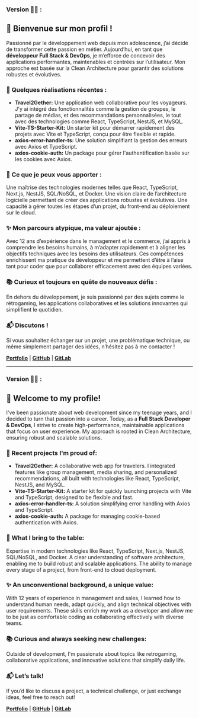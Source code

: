 ### Version 🥐🥖 :


## 👋 **Bienvenue sur mon profil !**

Passionné par le développement web depuis mon adolescence, j’ai décidé de transformer cette passion en métier. Aujourd’hui, en tant que **développeur Full Stack & DevOps**, je m’efforce de concevoir des applications performantes, maintenables et centrées sur l’utilisateur. Mon approche est basée sur la Clean Architecture pour garantir des solutions robustes et évolutives.

### 🚀 **Quelques réalisations récentes :**
- **Travel2Gether:** Une application web collaborative pour les voyageurs. J'y ai intégré des fonctionnalités comme la gestion de groupes, le partage de médias, et des recommandations personnalisées, le tout avec des technologies comme React, TypeScript, NestJS, et MySQL.
- **Vite-TS-Starter-Kit:** Un starter kit pour démarrer rapidement des projets avec Vite et TypeScript, conçu pour être flexible et rapide.
- **axios-error-handler-ts:** Une solution simplifiant la gestion des erreurs avec Axios et TypeScript.
- **axios-cookie-auth:** Un package pour gérer l'authentification basée sur les cookies avec Axios.
  
### 💼 **Ce que je peux vous apporter :**
Une maîtrise des technologies modernes telles que React, TypeScript, Next.js, NestJS, SQL/NoSQL, et Docker.
Une vision claire de l’architecture logicielle permettant de créer des applications robustes et évolutives.
Une capacité à gérer toutes les étapes d’un projet, du front-end au déploiement sur le cloud.

### ✨ **Mon parcours atypique, ma valeur ajoutée :**
Avec 12 ans d’expérience dans le management et le commerce, j’ai appris à comprendre les besoins humains, à m’adapter rapidement et à aligner les objectifs techniques avec les besoins des utilisateurs. Ces compétences enrichissent ma pratique de développeur et me permettent d’être à l’aise tant pour coder que pour collaborer efficacement avec des équipes variées.

### 📚 **Curieux et toujours en quête de nouveaux défis :**
En dehors du développement, je suis passionné par des sujets comme le rétrogaming, les applications collaboratives et les solutions innovantes qui simplifient le quotidien.

### 📬 **Discutons !**
Si vous souhaitez échanger sur un projet, une problématique technique, ou même simplement partager des idées, n’hésitez pas à me contacter !

**[Portfolio](https://jsproject.fr/)** | **[GitHub](https://github.com/Jszigeti)** | **[GitLab](https://git.alt-tools.tech/jonas-szigeti)**


___________________________________________________________________________


### Version 🍔🍟 :


## 👋 **Welcome to my profile!**

I've been passionate about web development since my teenage years, and I decided to turn that passion into a career. Today, as a **Full Stack Developer & DevOps**, I strive to create high-performance, maintainable applications that focus on user experience. My approach is rooted in Clean Architecture, ensuring robust and scalable solutions.

### 🚀 **Recent projects I'm proud of:**
- **Travel2Gether:** A collaborative web app for travelers. I integrated features like group management, media sharing, and personalized recommendations, all built with technologies like React, TypeScript, NestJS, and MySQL.
- **Vite-TS-Starter-Kit:** A starter kit for quickly launching projects with Vite and TypeScript, designed to be flexible and fast.
- **axios-error-handler-ts:** A solution simplifying error handling with Axios and TypeScript.
- **axios-cookie-auth:** A package for managing cookie-based authentication with Axios.
  
### 💼 **What I bring to the table:**
Expertise in modern technologies like React, TypeScript, Next.js, NestJS, SQL/NoSQL, and Docker.
A clear understanding of software architecture, enabling me to build robust and scalable applications.
The ability to manage every stage of a project, from front-end to cloud deployment.

### ✨ **An unconventional background, a unique value:**
With 12 years of experience in management and sales, I learned how to understand human needs, adapt quickly, and align technical objectives with user requirements. These skills enrich my work as a developer and allow me to be just as comfortable coding as collaborating effectively with diverse teams.

### 📚 **Curious and always seeking new challenges:**
Outside of development, I'm passionate about topics like retrogaming, collaborative applications, and innovative solutions that simplify daily life.

### 📬 **Let’s talk!**
If you’d like to discuss a project, a technical challenge, or just exchange ideas, feel free to reach out!

**[Portfolio](https://jsproject.fr/)** | **[GitHub](https://github.com/Jszigeti)** | **[GitLab](https://git.alt-tools.tech/jonas-szigeti)**
